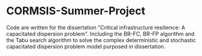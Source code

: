 # CORMSIS-Summer-Project
Code are written for the dissertation "Critical infrastructure resilience: A capacitated dispersion  problem". Including the BR-FC, BR-FP algorithm and the Tabu search algorithm to solve the complex deterministic and stochastic capacitated dispersion  problem model purposed in dissertation.
